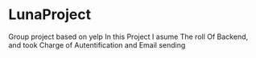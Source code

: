 # LunaProject
Group project based on yelp
 In this Project I asume The roll Of Backend, and took Charge of Autentification and Email sending
